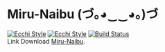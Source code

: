 # Miru-Naibu (づ｡◕‿‿◕｡)づ
[![Ecchi Style](https://static-cdn.jtvnw.net/jtv_user_pictures/panel-55778697-image-aaa18660-1043-413a-a788-dad202eac409)](https://discord.gg/K9NHNrx)
[![Ecchi Style](https://static-cdn.jtvnw.net/jtv_user_pictures/panel-55778697-image-21f6cc49-c9fd-4ae5-8224-c901119f1505)](https://streamlabs.com/arutosio)
[![Build Status](https://dev.azure.com/Arutosio/Arutosio/_apis/build/status/Arutosio.Miru-Naibu?branchName=master)](https://dev.azure.com/Arutosio/Arutosio/_build/latest?definitionId=4&branchName=master)
 <br>
Link Download [Miru-Naibu](). <br>